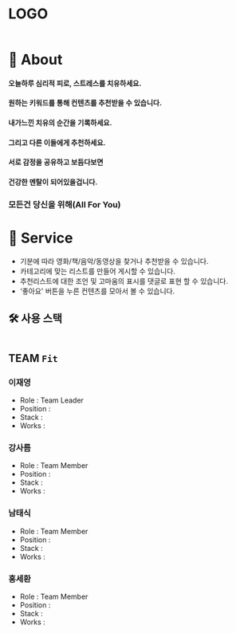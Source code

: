 # LOGO

![]()

# 📖 About

#### **오늘하루 심리적 피로, 스트레스를 치유하세요.**

#### 원하는 키워드를 통해 컨텐츠를 추천받을 수 있습니다.

#### 내가느낀 치유의 순간을 기록하세요.

#### 그리고 다른 이들에게 추천하세요.

#### 서로 감정을 공유하고 보듬다보면

#### 건강한 멘탈이 되어있을겁니다.

### 모든건 당신을 위해(All For You)


# 🎁 Service

- 기분에 따라 영화/책/음악/동영상을 찾거나 추천받을 수 있습니다.
- 카테고리에 맞는 리스트를 만들어 게시할 수 있습니다.
- 추천리스트에 대한 조언 및 고마움의 표시를 댓글로 표현 할 수 있습니다.
- ‘좋아요' 버튼을 누른 컨텐츠를 모아서 볼 수 있습니다.

## 🛠 사용 스택
![]()


## TEAM `Fit`

### 이재영
* Role : Team Leader
* Position :
* Stack : 
* Works : 

### 강사름
* Role : Team Member
* Position : 
* Stack : 
* Works : 

### 남태식
* Role : Team Member
* Position :
* Stack : 
* Works : 

### 홍세환

* Role : Team Member
* Position : 
* Stack : 
* Works : 